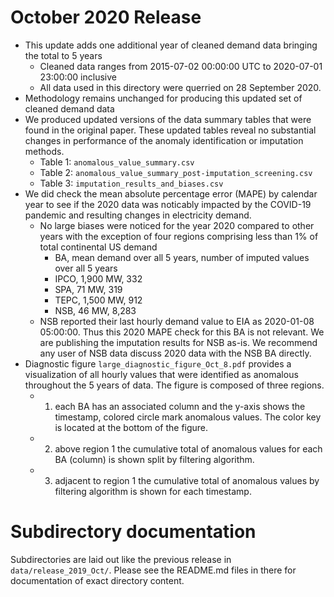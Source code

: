 # October 2020 Release

 * This update adds one additional year of cleaned demand data bringing the total to 5 years
   * Cleaned data ranges from 2015-07-02 00:00:00 UTC to 2020-07-01 23:00:00 inclusive
   * All data used in this directory were querried on 28 September 2020.
 * Methodology remains unchanged for producing this updated set of cleaned demand data
 * We produced updated versions of the data summary tables that were found in the original paper. These updated tables reveal no substantial changes in performance of the anomaly identification or imputation methods.
   * Table 1: `anomalous_value_summary.csv`
   * Table 2: `anomalous_value_summary_post-imputation_screening.csv`
   * Table 3: `imputation_results_and_biases.csv`
 * We did check the mean absolute percentage error (MAPE) by calendar year to see if the 2020 data was noticably impacted by the COVID-19 pandemic and resulting changes in electricity demand.
   * No large biases were noticed for the year 2020 compared to other years with the exception of four regions comprising less than 1% of total continental US demand
     * BA, mean demand over all 5 years, number of imputed values over all 5 years
     * IPCO, 1,900 MW, 332
     * SPA, 71 MW, 319
     * TEPC, 1,500 MW, 912
     * NSB, 46 MW, 8,283 
   * NSB reported their last hourly demand value to EIA as 2020-01-08 05:00:00. Thus this 2020 MAPE check for this BA is not relevant. We are publishing the imputation results for NSB as-is. We recommend any user of NSB data discuss 2020 data with the NSB BA directly.
 * Diagnostic figure `large_diagnostic_figure_Oct_8.pdf` provides a visualization of all hourly values that were identified as anomalous throughout the 5 years of data. The figure is composed of three regions. 
   * 1) each BA has an associated column and the y-axis shows the timestamp, colored circle mark anomalous values. The color key is located at the bottom of the figure. 
   * 2) above region 1 the cumulative total of anomalous values for each BA (column) is shown split by filtering algorithm.
   * 3) adjacent to region 1 the cumulative total of anomalous values by filtering algorithm is shown for each timestamp.

# Subdirectory documentation

Subdirectories are laid out like the previous release in `data/release_2019_Oct/`. 
Please see the README.md files in there for documentation of exact directory content.

